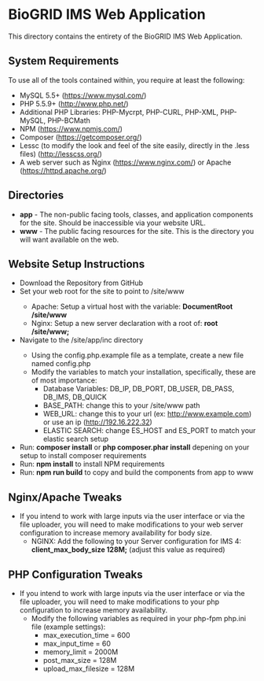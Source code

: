 # BioGRID IMS Web Application
This directory contains the entirety of the BioGRID IMS Web Application. 

## System Requirements
To use all of the tools contained within, you require at least the following:

+ MySQL 5.5+ (https://www.mysql.com/)
+ PHP 5.5.9+ (http://www.php.net/)
+ Additional PHP Libraries: PHP-Mycrpt, PHP-CURL, PHP-XML, PHP-MySQL, PHP-BCMath
+ NPM (https://www.npmjs.com/)
+ Composer (https://getcomposer.org/)
+ Lessc (to modify the look and feel of the site easily, directly in the .less files) (http://lesscss.org/)
+ A web server such as Nginx (https://www.nginx.com/) or Apache (https://httpd.apache.org/)

## Directories
+ **app** - The non-public facing tools, classes, and application components for the site. Should be inaccessible via your website URL.
+ **www** - The public facing resources for the site. This is the directory you will want available on the web.

## Website Setup Instructions
+ Download the Repository from GitHub
+ Set your web root for the site to point to <IMS INSTALL LOCATION>/site/www
    + Apache: Setup a virtual host with the variable: **DocumentRoot <IMS INSTALL LOCATION>/site/www**
	+ Nginx: Setup a new server declaration with a root of: **root   <IMS INSTALL LOCATION>/site/www;**
+ Navigate to the <IMS INSTALL LOCATION>/site/app/inc directory
    + Using the config.php.example file as a template, create a new file named config.php
    + Modify the variables to match your installation, specifically, these are of most importance:
	    + Database Variables: DB_IP, DB_PORT, DB_USER, DB_PASS, DB_IMS, DB_QUICK
		+ BASE_PATH: change this to your <IMS INSTALL LOCATION>/site/www path
		+ WEB_URL: change this to your url (ex: http://www.example.com) or use an ip (http://192.16.222.32)
		+ ELASTIC SEARCH: change ES_HOST and ES_PORT to match your elastic search setup
+ Run: **composer install** or **php composer.phar install** depening on your setup to install composer requirements
+ Run: **npm install** to install NPM requirements
+ Run: **npm run build** to copy and build the components from app to www

## Nginx/Apache Tweaks
+ If you intend to work with large inputs via the user interface or via the file uploader, you will need to make modifications to your web server configuration to increase memory availability for body size.
    + NGINX: Add the following to your Server configuration for IMS 4: **client_max_body_size 128M;** (adjust this value as required)

## PHP Configuration Tweaks
+ If you intend to work with large inputs via the user interface or via the file uploader, you will need to make modifications to your php configuration to increase memory availability.
    + Modify the following variables as required in your php-fpm php.ini file (example settings): 
		+ max_execution_time = 600
		+ max_input_time = 60
		+ memory_limit = 2000M
		+ post_max_size = 128M
		+ upload_max_filesize = 128M